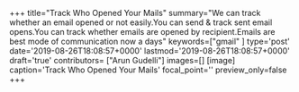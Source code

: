 +++
title="Track Who Opened Your Mails"
summary="We can track whether an email opened or not easily.You can send & track sent email opens.You can track whether emails are opened by recipient.Emails are best mode of communication now a days"
keywords=["gmail"
]
type='post'
date='2019-08-26T18:08:57+0000'
lastmod='2019-08-26T18:08:57+0000'
draft='true'
contributors= ["Arun Gudelli"]
images=[]
[image]
caption='Track Who Opened Your Mails'
focal_point=''
preview_only=false
+++


















